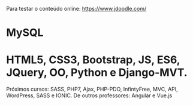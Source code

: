 Para testar o conteúdo online:
https://www.jdoodle.com/
# MySQL 
# HTML5, CSS3, Bootstrap, JS, ES6, JQuery,  OO, Python e Django-MVT.
Próximos cursos:
SASS, PHP7, Ajax, PHP-PDO, InfintyFree, MVC, API, WordPress, SASS e IONIC. De outros professores: Angular e Vue.js
